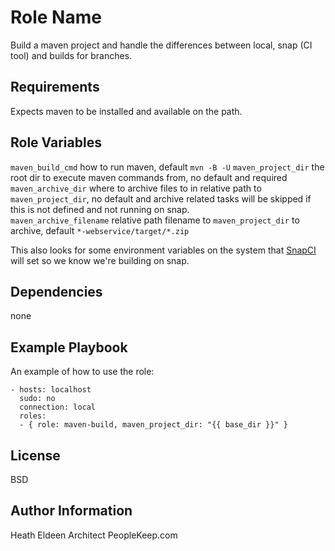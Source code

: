 Role Name
=========

Build a maven project and handle the differences between local, snap (CI tool) and builds for branches.

Requirements
------------

Expects maven to be installed and available on the path. 

Role Variables
--------------

`maven_build_cmd` how to run maven, default `mvn -B -U` 
`maven_project_dir` the root dir to execute maven commands from, no default and required
`maven_archive_dir` where to archive files to in relative path to `maven_project_dir`, no default and archive related tasks will be skipped if this is not defined and not running on snap.   
`maven_archive_filename` relative path filename to `maven_project_dir` to archive, default `*-webservice/target/*.zip`

This also looks for some environment variables on the system that [SnapCI](https://snap-ci.com) will set so we know we're building on snap. 

Dependencies
------------

none

Example Playbook
----------------

An example of how to use the role:

    - hosts: localhost
      sudo: no
      connection: local
      roles:
      - { role: maven-build, maven_project_dir: "{{ base_dir }}" }

License
-------

BSD

Author Information
------------------
Heath Eldeen
Architect
PeopleKeep.com
